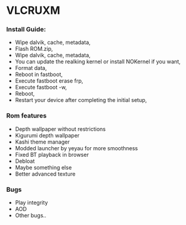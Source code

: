 # VLCRUXM

### Install Guide:

- Wipe dalvik, cache, metadata,
- Flash ROM.zip,
- Wipe dalvik, cache, metadata,
- You can update the realking kernel or install NOKernel if you want,
- Format data,
- Reboot in fastboot,
- Execute fastboot erase frp,
- Execute fastboot -w,
- Reboot,
- Restart your device after completing the initial setup,

### Rom features
- Depth wallpaper without restrictions
- Kigurumi depth wallpaper
- Kashi theme manager
- Modded launcher by yeyau for more smoothness
- Fixed BT playback in browser
- Debloat
- Maybe something else
- Better advanced texture

### Bugs
- Play integrity
- AOD
- Other bugs..
